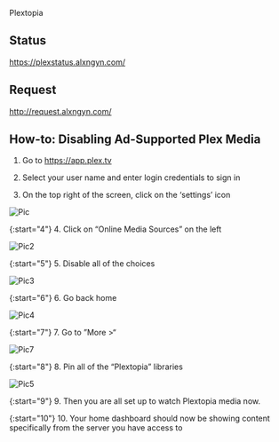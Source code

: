 Plextopia

## Status
https://plexstatus.alxngyn.com/


## Request
http://request.alxngyn.com/


## How-to: Disabling Ad-Supported Plex Media
 
1. Go to https://app.plex.tv
2. Select your user name and enter login credentials to sign in

3. On the top right of the screen, click on the ‘settings’ icon

![Pic](https://storage.googleapis.com/plextopia/PlexReadMe/Capture0.PNG)

{:start="4"}
4. Click on “Online Media Sources” on the left

 ![Pic2](https://storage.googleapis.com/plextopia/PlexReadMe/Capture.PNG)

{:start="5"}
5. Disable all of the choices

![Pic3](https://storage.googleapis.com/plextopia/PlexReadMe/Capture2.PNG)

{:start="6"}
6. Go back home

![Pic4](https://storage.googleapis.com/plextopia/PlexReadMe/Capture3.PNG)

{:start="7"}
7. Go to ”More >“

![Pic7](https://storage.googleapis.com/plextopia/PlexReadMe/capture4.PNG)

{:start="8"}
8. Pin all of the “Plextopia” libraries

![Pic5](https://storage.googleapis.com/plextopia/PlexReadMe/Capture5.PNG)

{:start="9"}
9. Then you are all set up to watch Plextopia media now.

{:start="10"}
10. Your home dashboard should now be showing content specifically from the server you have access to
